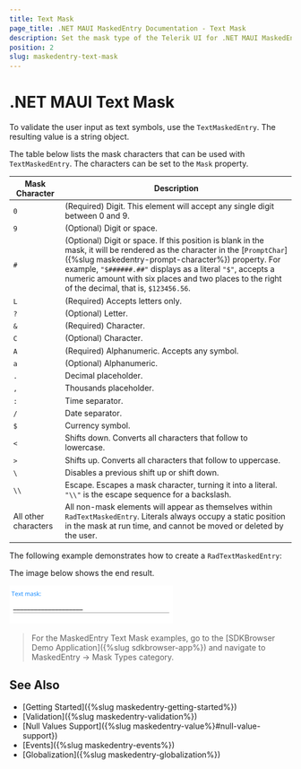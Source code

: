 ```yaml
---
title: Text Mask
page_title: .NET MAUI MaskedEntry Documentation - Text Mask
description: Set the mask type of the Telerik UI for .NET MAUI MaskedEntry to validate the expected user input format such as text.
position: 2
slug: maskedentry-text-mask
---
```


# .NET MAUI Text Mask

To validate the user input as text symbols, use the `TextMaskedEntry`. The resulting value is a string object.

The table below lists the mask characters that can be used with `TextMaskedEntry`. The characters can be set to the `Mask` property.

| **Mask Character** | **Description** |
|----|----|
|`0`|(Required) Digit. This element will accept any single digit between 0 and 9.|
|`9`|(Optional) Digit or space.|
|`#`|(Optional) Digit or space. If this position is blank in the mask, it will be rendered as the character in the [`PromptChar`]({%slug maskedentry-prompt-character%}) property. For example, `"$######.##"` displays as a literal `"$"`, accepts a numeric amount with six places and two places to the right of the decimal, that is, `$123456.56`.|
|`L`|(Required) Accepts letters only.|
|`?`|(Optional) Letter.|
|`&`|(Required) Character.|
|`C`|(Optional) Character.|
|`A`|(Required) Alphanumeric. Accepts any symbol.|
|`a`|(Optional) Alphanumeric.|
|`.`|Decimal placeholder.|
|`,`|Thousands placeholder.|
|`:`|Time separator.|
|`/`|Date separator.|
|`$`|Currency symbol.|
|`<`|Shifts down. Converts all characters that follow to lowercase.|
|`>`|Shifts up. Converts all characters that follow to uppercase.|
|`\`|Disables a previous shift up or shift down.|
|`\\`|Escape. Escapes a mask character, turning it into a literal. `"\\"` is the escape sequence for a backslash.|
|All other characters|All non-mask elements will appear as themselves within `RadTextMaskedEntry`. Literals always occupy a static position in the mask at run time, and cannot be moved or deleted by the user.|

The following example demonstrates how to create a `RadTextMaskedEntry`:

<snippet id='textmaskedentry-getting-started-xaml' />

The image below shows the end result.

![.NET MAUI TextMaskedEntry](../images/maskedentry_text.png)

> For the MaskedEntry Text Mask examples, go to the [SDKBrowser Demo Application]({%slug sdkbrowser-app%}) and navigate to MaskedEntry -> Mask Types category.

## See Also

- [Getting Started]({%slug maskedentry-getting-started%})
- [Validation]({%slug maskedentry-validation%})
- [Null Values Support]({%slug maskedentry-value%}#null-value-support})
- [Events]({%slug maskedentry-events%})
- [Globalization]({%slug maskedentry-globalization%})
